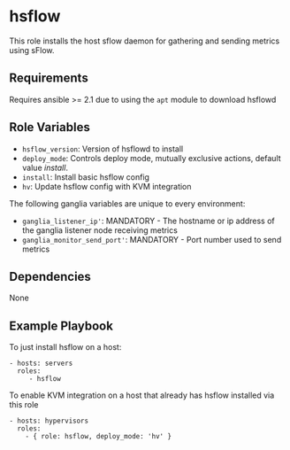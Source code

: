 # hsflow

This role installs the host sflow daemon for gathering and sending metrics using sFlow.

## Requirements

Requires ansible >= 2.1 due to using the `apt` module to download hsflowd

## Role Variables

* `hsflow_version`: Version of hsflowd to install
* `deploy_mode`: Controls deploy mode, mutually exclusive actions, default value _install_.
 * `install`: Install basic hsflow config
 * `hv`: Update hsflow config with KVM integration

The following ganglia variables are unique to every environment:
* `ganglia_listener_ip'`: MANDATORY - The hostname or ip address of the ganglia listener node receiving metrics
* `ganglia_monitor_send_port'`: MANDATORY - Port number used to send metrics

## Dependencies

None

## Example Playbook

To just install hsflow on a host:

    - hosts: servers
      roles:
         - hsflow

To enable KVM integration on a host that already has hsflow installed via this role

    - hosts: hypervisors
      roles:
        - { role: hsflow, deploy_mode: 'hv' }
